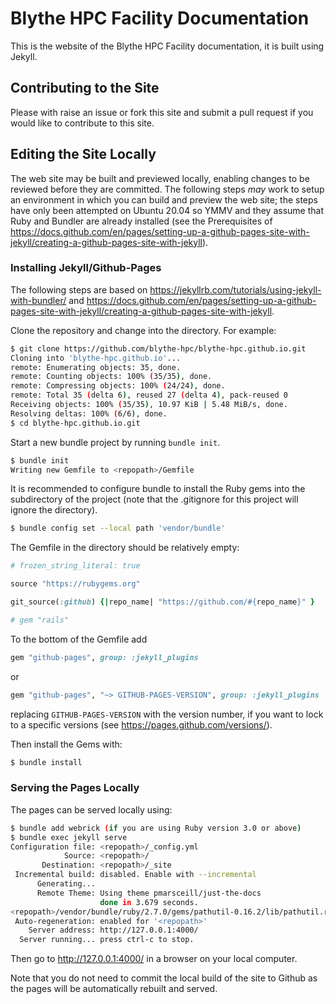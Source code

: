 # Blythe HPC Facility Documentation

This is the website of the Blythe HPC Facility documentation, it is built using Jekyll.

## Contributing to the Site

Please with raise an issue or fork this site and submit a pull request if you would like to contribute to this site.

## Editing the Site Locally

The web site may be built and previewed locally, enabling changes to be reviewed before they are committed. The following steps *may* work to setup an environment in which you can build and preview the web site; the steps have only been attempted on Ubuntu 20.04 so YMMV and they assume that Ruby and Bundler are already installed (see the Prerequisites of https://docs.github.com/en/pages/setting-up-a-github-pages-site-with-jekyll/creating-a-github-pages-site-with-jekyll).

### Installing Jekyll/Github-Pages

The following steps are based on https://jekyllrb.com/tutorials/using-jekyll-with-bundler/ and https://docs.github.com/en/pages/setting-up-a-github-pages-site-with-jekyll/creating-a-github-pages-site-with-jekyll.

Clone the repository and change into the directory. For example:

```bash
$ git clone https://github.com/blythe-hpc/blythe-hpc.github.io.git
Cloning into 'blythe-hpc.github.io'...
remote: Enumerating objects: 35, done.
remote: Counting objects: 100% (35/35), done.
remote: Compressing objects: 100% (24/24), done.
remote: Total 35 (delta 6), reused 27 (delta 4), pack-reused 0
Receiving objects: 100% (35/35), 10.97 KiB | 5.48 MiB/s, done.
Resolving deltas: 100% (6/6), done.
$ cd blythe-hpc.github.io.git
```

Start a new bundle project by running `bundle init`.
```bash
$ bundle init
Writing new Gemfile to <repopath>/Gemfile
```

It is recommended to configure bundle to install the Ruby gems into the subdirectory of the project (note that the .gitignore for this project will ignore the directory).

```bash
$ bundle config set --local path 'vendor/bundle'
```

The Gemfile in the directory should be relatively empty:

```ruby
# frozen_string_literal: true

source "https://rubygems.org"

git_source(:github) {|repo_name| "https://github.com/#{repo_name}" }

# gem "rails"
```

To the bottom of the Gemfile add

```ruby
gem "github-pages", group: :jekyll_plugins
```

or 

```ruby
gem "github-pages", "~> GITHUB-PAGES-VERSION", group: :jekyll_plugins
```

replacing `GITHUB-PAGES-VERSION` with the version number, if you want to lock to a specific versions (see https://pages.github.com/versions/).

Then install the Gems with:

```bash
$ bundle install
```

### Serving the Pages Locally

The pages can be served locally using:

```bash
$ bundle add webrick (if you are using Ruby version 3.0 or above)
$ bundle exec jekyll serve
Configuration file: <repopath>/_config.yml
            Source: <repopath>/
       Destination: <repopath>/_site
 Incremental build: disabled. Enable with --incremental
      Generating... 
      Remote Theme: Using theme pmarsceill/just-the-docs
                    done in 3.679 seconds.
<repopath>/vendor/bundle/ruby/2.7.0/gems/pathutil-0.16.2/lib/pathutil.rb:502: warning: Using the last argument as keyword parameters is deprecated
 Auto-regeneration: enabled for '<repopath>'
    Server address: http://127.0.0.1:4000/
  Server running... press ctrl-c to stop.
```

Then go to http://127.0.0.1:4000/ in a browser on your local computer.

Note that you do not need to commit the local build of the site to Github as the pages will be automatically rebuilt and served.
